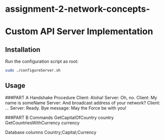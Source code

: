 # assignment-2-network-concepts-
# Custom API Server Implementation

## Installation
Run the configuration script as root:
```bash
sudo ./configureServer.sh
```


## Usage

###PART A
Handshake Procedure
Client: Aloha!
Server: Oh, no.
Client: My name is someName
Server: And broadcast address of your network?
Client: *.*.*.*
Server: Ready.
Bye message:
May the Force be with you!

###PART B
Commands
GetCapitalOfCountry country
GetCountriesWithCurrency currency

Database columns
Country;Capital;Currency
